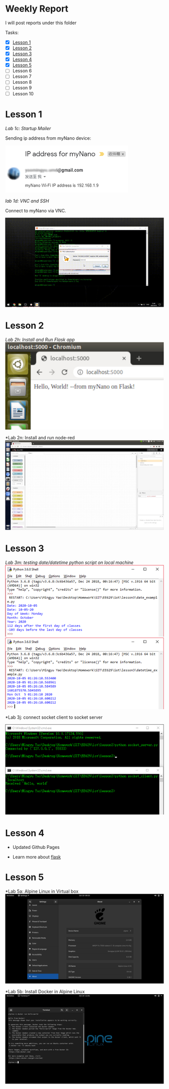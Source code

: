 # Weekly Report
I will post reports under this folder

Tasks:
 - [x] [Lesson 1](./#Lesson-1)
 - [x] [Lesson 2](./#Lesson-2)
 - [x] [Lesson 3](./#Lesson-3)
 - [x] [Lesson 4](./#Lesson-4)
 - [x] [Lesson 5](./#Lesson-5)
 - [ ] Lesson 6
 - [ ] Lesson 7
 - [ ] Lesson 8
 - [ ] Lesson 9
 - [ ] Lesson 10
 
 # Lesson 1
 *Lab 1c: Startup Mailer*
 
 Sending ip address from myNano device:
 
![my-ip-address](./Images/ip_me-1.png)

*lab 1d: VNC and SSH*

Connect to myNano via VNC.

![vnc-to-my-nano](./Images/EE629-Lab1d-vnc.gif)

# Lesson 2
*Lab 2h: Install and Run Flask app*
![Hello-app](./Images/Flask_1.jpg)

*Lab 2n: Install and run node-red
![Node-red-startup](./Images/node-red_1.jpg)

# Lesson 3

*Lab 3m: testing date/datetime python script on local machine*
![date](./Images/date_1.png)
![datetime](./Images/datetime_1.png)

*Lab 3j: connect socket client to socket server

![socket-connection](./Images/socket_conn.png)

# Lesson 4

* Updated Github Pages

* Learn more about [flask](https://flask.palletsprojects.com/en/1.1.x/) 

# Lesson 5

*Lab 5a: Alpine Linux in Virtual box
![sysinfo](./Images/sysinfo.png)

*Lab 5b: Install Docker in Alpine Linux
![dina](./Images/docker_in_Alpine.png)




